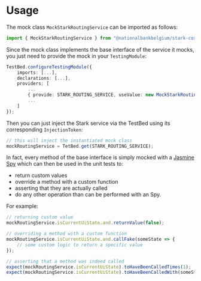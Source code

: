 # Usage

The mock class `MockStarkRoutingService` can be imported as follows:

```typescript
import { MockStarkRoutingService } from "@nationalbankbelgium/stark-core/testing";
```

Since the mock class implements the base interface of the service it mocks, you just need to provide the mock in your `TestingModule`:

```typescript
TestBed.configureTestingModule({
    imports: [...],
    declarations: [...],
    providers: [
        ...
        { provide: STARK_ROUTING_SERVICE, useValue: new MockStarkRoutingService() },
        ...
    ]
});
```

Then you can just inject the Stark service via the TestBed using its corresponding `InjectionToken`:

```typescript
// this will inject the instantiated mock class
mockRoutingService = TetBed.get(STARK_ROUTING_SERVICE);
```

In fact, every method of the base interface is simply mocked
with a [Jasmine Spy](https://jasmine.github.io/api/3.5/Spy.html) which can then be used in the unit tests to:

-   return custom values
-   override a method with a custom function
-   asserting that they are actually called
-   do any other operation than can be performed with an Spy.

For example:

```typescript
// returning custom value
mockRoutingService.isCurrentUiState.and.returnValue(false);

// overriding a method with a custom function
mockRoutingService.isCurrentUiState.and.callFake(someState => {
	// some custom logic to return a specific value
});

// asserting that a method was indeed called
expect(mockRoutingService.isCurrentUiState).toHaveBeenCalledTimes(1);
expect(mockRoutingService.isCurrentUiState).toHaveBeenCalledWith(someState, someParams);
```
